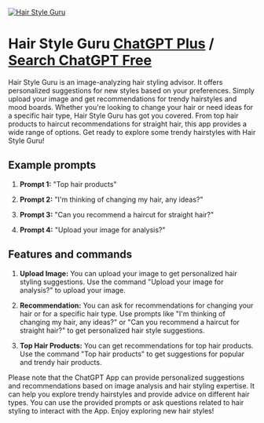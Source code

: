 
[![Hair Style Guru](https://files.oaiusercontent.com/file-e3lPfFqelBqBpGJxsmAd0wyx?se=2123-10-17T10%3A47%3A08Z&sp=r&sv=2021-08-06&sr=b&rscc=max-age%3D31536000%2C%20immutable&rscd=attachment%3B%20filename%3Df7da5819-657b-40a8-b8f7-b44f53876e1d.png&sig=VULM2OMCevwLgR7Pid1LvrM2%2Bg4DELbUg4YOReM35Js%3D)](https://chat.openai.com/g/g-0gn1c161v-hair-style-guru)

# Hair Style Guru [ChatGPT Plus](https://chat.openai.com/g/g-0gn1c161v-hair-style-guru) / [Search ChatGPT Free](https://gptcall.net/index.html#/?search=Hair%20Style%20Guru)

Hair Style Guru is an image-analyzing hair styling advisor. It offers personalized suggestions for new styles based on your preferences. Simply upload your image and get recommendations for trendy hairstyles and mood boards. Whether you're looking to change your hair or need ideas for a specific hair type, Hair Style Guru has got you covered. From top hair products to haircut recommendations for straight hair, this app provides a wide range of options. Get ready to explore some trendy hairstyles with Hair Style Guru!

## Example prompts

1. **Prompt 1:** "Top hair products"

2. **Prompt 2:** "I'm thinking of changing my hair, any ideas?"

3. **Prompt 3:** "Can you recommend a haircut for straight hair?"

4. **Prompt 4:** "Upload your image for analysis?"

## Features and commands

1. **Upload Image:** You can upload your image to get personalized hair styling suggestions. Use the command "Upload your image for analysis?" to upload your image.

2. **Recommendation:** You can ask for recommendations for changing your hair or for a specific hair type. Use prompts like "I'm thinking of changing my hair, any ideas?" or "Can you recommend a haircut for straight hair?" to get personalized hair style suggestions.

3. **Top Hair Products:** You can get recommendations for top hair products. Use the command "Top hair products" to get suggestions for popular and trendy hair products.

Please note that the ChatGPT App can provide personalized suggestions and recommendations based on image analysis and hair styling expertise. It can help you explore trendy hairstyles and provide advice on different hair types. You can use the provided prompts or ask questions related to hair styling to interact with the App. Enjoy exploring new hair styles!


